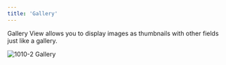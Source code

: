 ```yaml
---
title: 'Gallery'
---
```


Gallery View allows you to display images as thumbnails with other fields just like a gallery.

![1010-2 Gallery](/img/content/gallery.png)